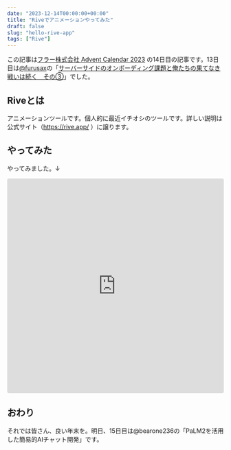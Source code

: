 ```yaml
---
date: "2023-12-14T00:00:00+00:00"
title: "Riveでアニメーションやってみた"
draft: false
slug: "hello-rive-app"
tags: ["Rive"]
---
```


この記事は[フラー株式会社 Advent Calendar 2023](https://qiita.com/advent-calendar/2023/fuller-inc) の14日目の記事です。13日目は[@furusax](https://furusax0621.hatenablog.com/about)の「[サーバーサイドのオンボーディング課題と俺たちの果てなき戦いは続く　その③](https://furusax0621.hatenablog.com/entry/2023/12/13/000000)」でした。

## Riveとは

アニメーションツールです。個人的に最近イチオシのツールです。詳しい説明は公式サイト（<https://rive.app/>
）に譲ります。

## やってみた

やってみました。↓

<iframe src="https://codesandbox.io/embed/kk9lnj?view=preview&module=%2Fstyles.css&hidenavigation=1"
  style="width:100%; height: 500px; border:0; border-radius: 4px; overflow:hidden;"
  title="rive-demo"
  allow="accelerometer; ambient-light-sensor; camera; encrypted-media; geolocation; gyroscope; hid; microphone; midi; payment; usb; vr; xr-spatial-tracking"
  sandbox="allow-forms allow-modals allow-popups allow-presentation allow-same-origin allow-scripts"></iframe>


## おわり
それでは皆さん、良い年末を。明日、15日目は@bearone236の「PaLM2を活用した簡易的AIチャット開発」です。